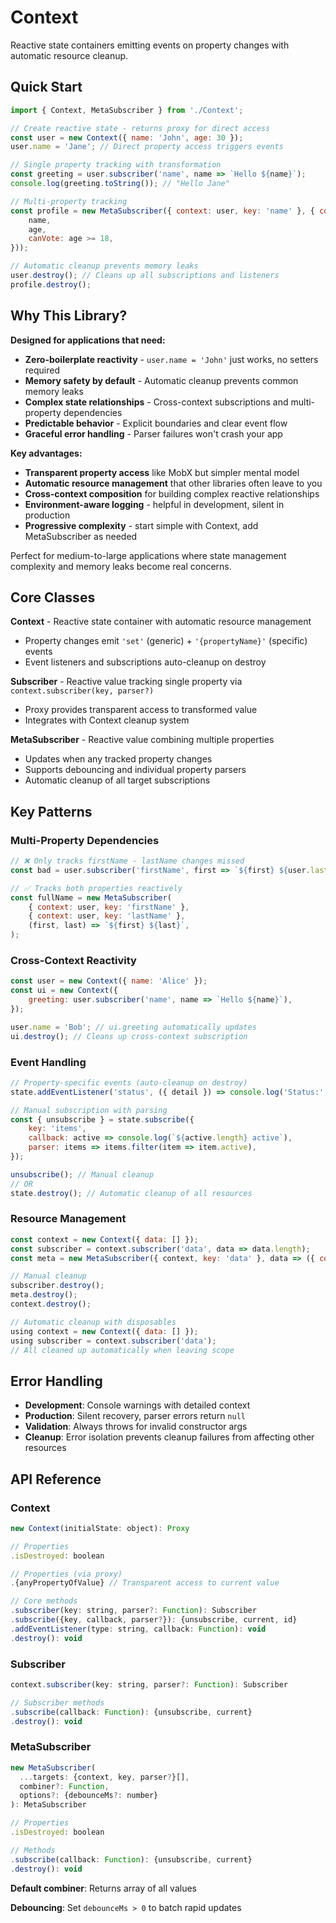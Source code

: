 # Context

Reactive state containers emitting events on property changes with automatic resource cleanup.

## Quick Start

```js
import { Context, MetaSubscriber } from './Context';

// Create reactive state - returns proxy for direct access
const user = new Context({ name: 'John', age: 30 });
user.name = 'Jane'; // Direct property access triggers events

// Single property tracking with transformation
const greeting = user.subscriber('name', name => `Hello ${name}`);
console.log(greeting.toString()); // "Hello Jane"

// Multi-property tracking
const profile = new MetaSubscriber({ context: user, key: 'name' }, { context: user, key: 'age' }, (name, age) => ({
	name,
	age,
	canVote: age >= 18,
}));

// Automatic cleanup prevents memory leaks
user.destroy(); // Cleans up all subscriptions and listeners
profile.destroy();
```

## Why This Library?

**Designed for applications that need:**

- **Zero-boilerplate reactivity** - `user.name = 'John'` just works, no setters required
- **Memory safety by default** - Automatic cleanup prevents common memory leaks
- **Complex state relationships** - Cross-context subscriptions and multi-property dependencies
- **Predictable behavior** - Explicit boundaries and clear event flow
- **Graceful error handling** - Parser failures won't crash your app

**Key advantages:**

- **Transparent property access** like MobX but simpler mental model
- **Automatic resource management** that other libraries often leave to you
- **Cross-context composition** for building complex reactive relationships
- **Environment-aware logging** - helpful in development, silent in production
- **Progressive complexity** - start simple with Context, add MetaSubscriber as needed

Perfect for medium-to-large applications where state management complexity and memory leaks become real concerns.

## Core Classes

**Context** - Reactive state container with automatic resource management

- Property changes emit `'set'` (generic) + `'{propertyName}'` (specific) events
- Event listeners and subscriptions auto-cleanup on destroy

**Subscriber** - Reactive value tracking single property via `context.subscriber(key, parser?)`

- Proxy provides transparent access to transformed value
- Integrates with Context cleanup system

**MetaSubscriber** - Reactive value combining multiple properties

- Updates when any tracked property changes
- Supports debouncing and individual property parsers
- Automatic cleanup of all target subscriptions

## Key Patterns

### Multi-Property Dependencies

```js
// ❌ Only tracks firstName - lastName changes missed
const bad = user.subscriber('firstName', first => `${first} ${user.lastName}`);

// ✅ Tracks both properties reactively
const fullName = new MetaSubscriber(
	{ context: user, key: 'firstName' },
	{ context: user, key: 'lastName' },
	(first, last) => `${first} ${last}`,
);
```

### Cross-Context Reactivity

```js
const user = new Context({ name: 'Alice' });
const ui = new Context({
	greeting: user.subscriber('name', name => `Hello ${name}`),
});

user.name = 'Bob'; // ui.greeting automatically updates
ui.destroy(); // Cleans up cross-context subscription
```

### Event Handling

```js
// Property-specific events (auto-cleanup on destroy)
state.addEventListener('status', ({ detail }) => console.log('Status:', detail));

// Manual subscription with parsing
const { unsubscribe } = state.subscribe({
	key: 'items',
	callback: active => console.log(`${active.length} active`),
	parser: items => items.filter(item => item.active),
});

unsubscribe(); // Manual cleanup
// OR
state.destroy(); // Automatic cleanup of all resources
```

### Resource Management

```js
const context = new Context({ data: [] });
const subscriber = context.subscriber('data', data => data.length);
const meta = new MetaSubscriber({ context, key: 'data' }, data => ({ count: data.length, isEmpty: data.length === 0 }));

// Manual cleanup
subscriber.destroy();
meta.destroy();
context.destroy();

// Automatic cleanup with disposables
using context = new Context({ data: [] });
using subscriber = context.subscriber('data');
// All cleaned up automatically when leaving scope
```

## Error Handling

- **Development**: Console warnings with detailed context
- **Production**: Silent recovery, parser errors return `null`
- **Validation**: Always throws for invalid constructor args
- **Cleanup**: Error isolation prevents cleanup failures from affecting other resources

## API Reference

### Context

```js
new Context(initialState: object): Proxy

// Properties
.isDestroyed: boolean

// Properties (via proxy)
.{anyPropertyOfValue} // Transparent access to current value

// Core methods
.subscriber(key: string, parser?: Function): Subscriber
.subscribe({key, callback, parser?}): {unsubscribe, current, id}
.addEventListener(type: string, callback: Function): void
.destroy(): void
```

### Subscriber

```js
context.subscriber(key: string, parser?: Function): Subscriber

// Subscriber methods
.subscribe(callback: Function): {unsubscribe, current}
.destroy(): void
```

### MetaSubscriber

```js
new MetaSubscriber(
  ...targets: {context, key, parser?}[],
  combiner?: Function,
  options?: {debounceMs?: number}
): MetaSubscriber

// Properties
.isDestroyed: boolean

// Methods
.subscribe(callback: Function): {unsubscribe, current}
.destroy(): void
```

**Default combiner**: Returns array of all values

**Debouncing**: Set `debounceMs > 0` to batch rapid updates
